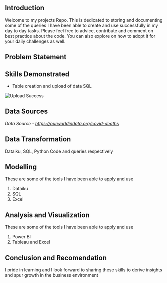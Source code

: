 ## Introduction

Welcome to my projects Repo. This is dedicated to storing and documenting some of the queries I have been able to create and use successfully in my day to day tasks. Please feel free to advice, contribute and comment on best practice about the code. You can also explore on how to adopt it for your daily challenges as well.

## Problem Statement
## Skills Demonstrated

- Table creation and upload of data SQL

![Upload Success](https://github.com/kenbiz25/Projects/blob/1622653ab0c7e1b1550a10dadcc8c0b7f5b63f81/Coronavirus(Covid-19)-Analysis/Snip%202.jpg)

## Data Sources

*Data Source - https://ourworldindata.org/covid-deaths*

## Data Transformation

 Dataiku, SQL, Python Code and queries respectively

## Modelling

These are some of the tools I have been able to apply and use
1. Dataiku
2. SQL
3. Excel

## Analysis and Visualization

These are some of the tools I have been able to apply and use
1. Power BI
2. Tableau and Excel

## Conclusion and Recomendation

I pride in learning and I look forward to sharing these skills to derive insights and spur growth in the business environment
